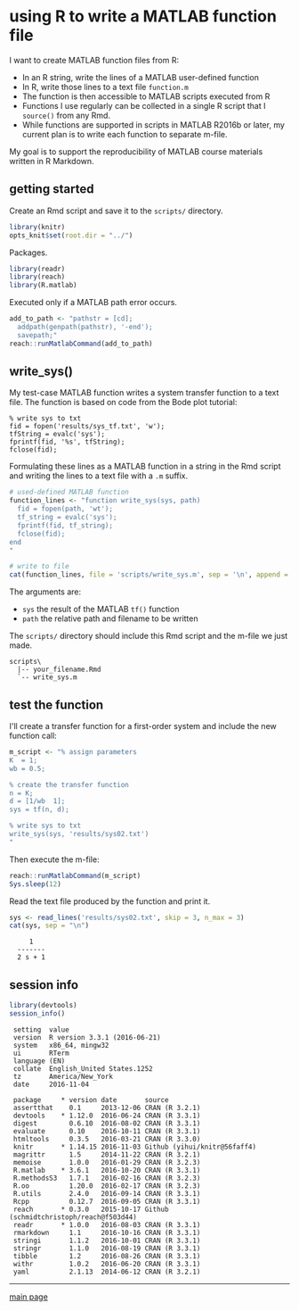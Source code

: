 
using R to write a MATLAB function file
=======================================

I want to create MATLAB function files from R:

-   In an R string, write the lines of a MATLAB user-defined function
-   In R, write those lines to a text file `function.m`
-   The function is then accessible to MATLAB scripts executed from R
-   Functions I use regularly can be collected in a single R script that I `source()` from any Rmd.
-   While functions are supported in scripts in MATLAB R2016b or later, my current plan is to write each function to separate m-file.

My goal is to support the reproducibility of MATLAB course materials written in R Markdown.

getting started
---------------

Create an Rmd script and save it to the `scripts/` directory.

``` r
library(knitr)
opts_knit$set(root.dir = "../")
```

Packages.

``` r
library(readr)
library(reach)
library(R.matlab)
```

Executed only if a MATLAB path error occurs.

``` r
add_to_path <- "pathstr = [cd]; 
  addpath(genpath(pathstr), '-end'); 
  savepath;" 
reach::runMatlabCommand(add_to_path)
```

write\_sys()
------------

My test-case MATLAB function writes a system transfer function to a text file. The function is based on code from the Bode plot tutorial:

    % write sys to txt
    fid = fopen('results/sys_tf.txt', 'w');
    tfString = evalc('sys');
    fprintf(fid, '%s', tfString);
    fclose(fid);

Formulating these lines as a MATLAB function in a string in the Rmd script and writing the lines to a text file with a `.m` suffix.

``` r
# used-defined MATLAB function
function_lines <- "function write_sys(sys, path)
  fid = fopen(path, 'wt');
  tf_string = evalc('sys');
  fprintf(fid, tf_string);
  fclose(fid);
end
"

# write to file 
cat(function_lines, file = 'scripts/write_sys.m', sep = '\n', append = FALSE)
```

The arguments are:

-   `sys` the result of the MATLAB `tf()` function
-   `path` the relative path and filename to be written

The `scripts/` directory should include this Rmd script and the m-file we just made.

    scripts\
      |-- your_filename.Rmd
      `-- write_sys.m 

test the function
-----------------

I'll create a transfer function for a first-order system and include the new function call:

``` r
m_script <- "% assign parameters
K  = 1;
wb = 0.5;

% create the transfer function 
n = K;
d = [1/wb  1];
sys = tf(n, d);

% write sys to txt
write_sys(sys, 'results/sys02.txt')
"
```

Then execute the m-file:

``` r
reach::runMatlabCommand(m_script)
Sys.sleep(12)
```

Read the text file produced by the function and print it.

``` r
sys <- read_lines('results/sys02.txt', skip = 3, n_max = 3)
cat(sys, sep = "\n")
```

         1
      -------
      2 s + 1

session info
------------

``` r
library(devtools)
session_info()
```

     setting  value                       
     version  R version 3.3.1 (2016-06-21)
     system   x86_64, mingw32             
     ui       RTerm                       
     language (EN)                        
     collate  English_United States.1252  
     tz       America/New_York            
     date     2016-11-04                  

     package     * version date       source                                 
     assertthat    0.1     2013-12-06 CRAN (R 3.2.1)                         
     devtools    * 1.12.0  2016-06-24 CRAN (R 3.3.1)                         
     digest        0.6.10  2016-08-02 CRAN (R 3.3.1)                         
     evaluate      0.10    2016-10-11 CRAN (R 3.3.1)                         
     htmltools     0.3.5   2016-03-21 CRAN (R 3.3.0)                         
     knitr       * 1.14.15 2016-11-03 Github (yihui/knitr@56faff4)           
     magrittr      1.5     2014-11-22 CRAN (R 3.2.1)                         
     memoise       1.0.0   2016-01-29 CRAN (R 3.2.3)                         
     R.matlab    * 3.6.1   2016-10-20 CRAN (R 3.3.1)                         
     R.methodsS3   1.7.1   2016-02-16 CRAN (R 3.2.3)                         
     R.oo          1.20.0  2016-02-17 CRAN (R 3.2.3)                         
     R.utils       2.4.0   2016-09-14 CRAN (R 3.3.1)                         
     Rcpp          0.12.7  2016-09-05 CRAN (R 3.3.1)                         
     reach       * 0.3.0   2015-10-17 Github (schmidtchristoph/reach@f503d44)
     readr       * 1.0.0   2016-08-03 CRAN (R 3.3.1)                         
     rmarkdown     1.1     2016-10-16 CRAN (R 3.3.1)                         
     stringi       1.1.2   2016-10-01 CRAN (R 3.3.1)                         
     stringr       1.1.0   2016-08-19 CRAN (R 3.3.1)                         
     tibble        1.2     2016-08-26 CRAN (R 3.3.1)                         
     withr         1.0.2   2016-06-20 CRAN (R 3.3.1)                         
     yaml          2.1.13  2014-06-12 CRAN (R 3.2.1)                         

------------------------------------------------------------------------

[main page](../README.md)
